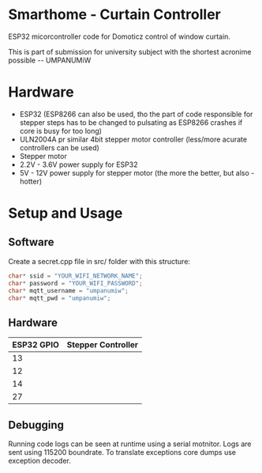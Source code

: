 # Smarthome - Curtain Controller
ESP32 micorcontroller code for Domoticz control of window curtain.

This is part of submission for university subject with the shortest acronime possible -- UMPANUMiW

# Hardware 
* ESP32 (ESP8266 can also be used, tho the part of code responsible for stepper steps has to be changed to pulsating as ESP8266 crashes if core is busy for too long)
* ULN2004A pr similar 4bit stepper motor controller (less/more acurate controllers can be used)
* Stepper motor
* 2.2V - 3.6V power supply for ESP32
* 5V - 12V power supply for stepper motor (the more the better, but also - hotter)

# Setup and Usage
## Software
Create a secret.cpp file in src/ folder with this structure:
```cpp
char* ssid = "YOUR_WIFI_NETWORK_NAME";
char* password = "YOUR_WIFI_PASSWORD";
char* mqtt_username = "umpanumiw";
char* mqtt_pwd = "umpanumiw";
```

## Hardware
| ESP32 GPIO    | Stepper Controller |
| ------ | ------- |
| 13    |   | IN1 |
| 12    |   | IN2 |
| 14    |   | IN3 |
| 27    |   | IN4 |

## Debugging
Running code logs can be seen at runtime using a serial motnitor. Logs are sent using 115200 boundrate. To translate exceptions core dumps use exception decoder.